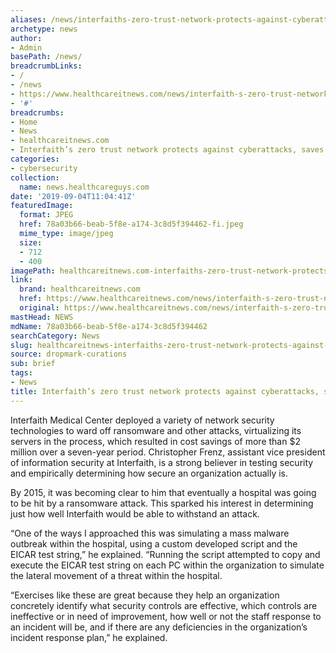 ```yaml
---
aliases: /news/interfaiths-zero-trust-network-protects-against-cyberattacks-saves-2-million
archetype: news
author:
- Admin
basePath: /news/
breadcrumbLinks:
- /
- /news
- https://www.healthcareitnews.com/news/interfaith-s-zero-trust-network-protects-against-cyberattacks-saves-2-million
- '#'
breadcrumbs:
- Home
- News
- healthcareitnews.com
- Interfaith’s zero trust network protects against cyberattacks, saves $2 million
categories:
- cybersecurity
collection:
  name: news.healthcareguys.com
date: '2019-09-04T11:04:41Z'
featuredImage:
  format: JPEG
  href: 78a03b66-beab-5f8e-a174-3c8d5f394462-fi.jpeg
  mime_type: image/jpeg
  size:
  - 712
  - 400
imagePath: healthcareitnews.com-interfaiths-zero-trust-network-protects-against-cyberattacks-saves-2-million
link:
  brand: healthcareitnews.com
  href: https://www.healthcareitnews.com/news/interfaith-s-zero-trust-network-protects-against-cyberattacks-saves-2-million
  original: https://www.healthcareitnews.com/news/interfaith-s-zero-trust-network-protects-against-cyberattacks-saves-2-million
mastHead: NEWS
mdName: 78a03b66-beab-5f8e-a174-3c8d5f394462
searchCategory: News
slug: healthcareitnews-interfaiths-zero-trust-network-protects-against-cyberattacks-saves-2-million
source: dropmark-curations
sub: brief
tags:
- News
title: Interfaith’s zero trust network protects against cyberattacks, saves $2 million
---
```


Interfaith Medical Center deployed a variety of network security technologies to ward off ransomware and other attacks, virtualizing its servers in the process, which resulted in cost savings of more than $2 million over a seven-year period. Christopher Frenz, assistant vice president of information security at Interfaith, is a strong believer in testing security and empirically determining how secure an organization actually is.

By 2015, it was becoming clear to him that eventually a hospital was going to be hit by a ransomware attack. This sparked his interest in determining just how well Interfaith would be able to withstand an attack.

“One of the ways I approached this was simulating a mass malware outbreak within the hospital, using a custom developed script and the EICAR test string,” he explained. “Running the script attempted to copy and execute the EICAR test string on each PC within the organization to simulate the lateral movement of a threat within the hospital.

“Exercises like these are great because they help an organization concretely identify what security controls are effective, which controls are ineffective or in need of improvement, how well or not the staff response to an incident will be, and if there are any deficiencies in the organization’s incident response plan,” he explained.